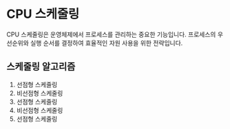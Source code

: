 # CPU 스케줄링

CPU 스케줄링은 운영체제에서 프로세스를 관리하는 중요한 기능입니다. 프로세스의 우선순위와 실행 순서를 결정하여 효율적인 자원 사용을 위한 전략입니다.

## 스케줄링 알고리즘

1. 선점형 스케줄링
2. 비선점형 스케줄링
3. 선점형 스케줄링
4. 비선점형 스케줄링
5. 선점형 스케줄링